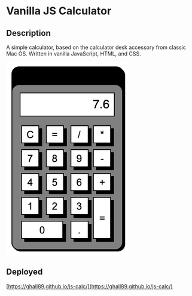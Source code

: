 # Vanilla JS Calculator

## Description

A simple calculator, based on the calculator desk accessory from classic Mac OS. Written in vanilla JavaScript, HTML, and CSS.

![](./screenshot.png)

## Deployed

[https://ghall89.github.io/js-calc/](https://ghall89.github.io/js-calc/)
